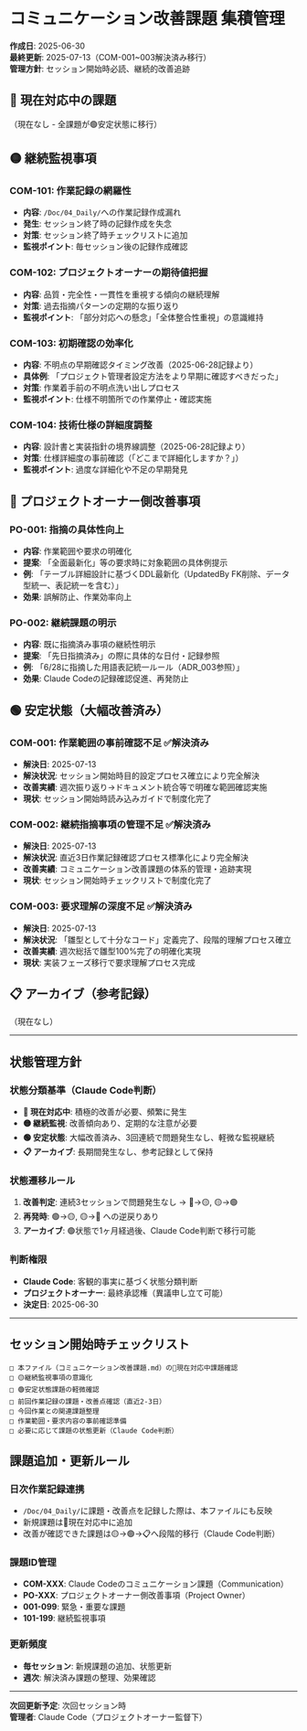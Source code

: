 # コミュニケーション改善課題 集積管理

**作成日**: 2025-06-30  
**最終更新**: 2025-07-13（COM-001~003解決済み移行）  
**管理方針**: セッション開始時必読、継続的改善追跡  

## 🔴 現在対応中の課題

（現在なし - 全課題が🟢安定状態に移行）

## 🟡 継続監視事項

### COM-101: 作業記録の網羅性
- **内容**: `/Doc/04_Daily/`への作業記録作成漏れ
- **発生**: セッション終了時の記録作成を失念
- **対策**: セッション終了時チェックリストに追加
- **監視ポイント**: 毎セッション後の記録作成確認

### COM-102: プロジェクトオーナーの期待値把握
- **内容**: 品質・完全性・一貫性を重視する傾向の継続理解
- **対策**: 過去指摘パターンの定期的な振り返り
- **監視ポイント**: 「部分対応への懸念」「全体整合性重視」の意識維持

### COM-103: 初期確認の効率化
- **内容**: 不明点の早期確認タイミング改善（2025-06-28記録より）
- **具体例**: 「プロジェクト管理者設定方法をより早期に確認すべきだった」
- **対策**: 作業着手前の不明点洗い出しプロセス
- **監視ポイント**: 仕様不明箇所での作業停止・確認実施

### COM-104: 技術仕様の詳細度調整
- **内容**: 設計書と実装指針の境界線調整（2025-06-28記録より）
- **対策**: 仕様詳細度の事前確認（「どこまで詳細化しますか？」）
- **監視ポイント**: 過度な詳細化や不足の早期発見

## 🔵 プロジェクトオーナー側改善事項

### PO-001: 指摘の具体性向上
- **内容**: 作業範囲や要求の明確化
- **提案**: 「全面最新化」等の要求時に対象範囲の具体例提示
- **例**: 「テーブル詳細設計に基づくDDL最新化（UpdatedBy FK削除、データ型統一、表記統一を含む）」
- **効果**: 誤解防止、作業効率向上

### PO-002: 継続課題の明示
- **内容**: 既に指摘済み事項の継続性明示
- **提案**: 「先日指摘済み」の際に具体的な日付・記録参照
- **例**: 「6/28に指摘した用語表記統一ルール（ADR_003参照）」
- **効果**: Claude Codeの記録確認促進、再発防止

## 🟢 安定状態（大幅改善済み）

### COM-001: 作業範囲の事前確認不足 ✅解決済み
- **解決日**: 2025-07-13
- **解決状況**: セッション開始時目的設定プロセス確立により完全解決
- **改善実績**: 週次振り返り→ドキュメント統合等で明確な範囲確認実施
- **現状**: セッション開始時読み込みガイドで制度化完了

### COM-002: 継続指摘事項の管理不足 ✅解決済み
- **解決日**: 2025-07-13  
- **解決状況**: 直近3日作業記録確認プロセス標準化により完全解決
- **改善実績**: コミュニケーション改善課題の体系的管理・追跡実現
- **現状**: セッション開始時チェックリストで制度化完了

### COM-003: 要求理解の深度不足 ✅解決済み
- **解決日**: 2025-07-13
- **解決状況**: 「雛型として十分なコード」定義完了、段階的理解プロセス確立
- **改善実績**: 週次総括で雛型100%完了の明確化実現
- **現状**: 実装フェーズ移行で要求理解プロセス完成

## 📋 アーカイブ（参考記録）

（現在なし）

---

## 状態管理方針

### 状態分類基準（Claude Code判断）
- **🔴 現在対応中**: 積極的改善が必要、頻繁に発生
- **🟡 継続監視**: 改善傾向あり、定期的な注意が必要
- **🟢 安定状態**: 大幅改善済み、3回連続で問題発生なし、軽微な監視継続
- **📋 アーカイブ**: 長期間発生なし、参考記録として保持

### 状態遷移ルール
1. **改善判定**: 連続3セッションで問題発生なし → 🔴→🟡, 🟡→🟢
2. **再発時**: 🟢→🟡, 🟡→🔴 への逆戻りあり
3. **アーカイブ**: 🟢状態で1ヶ月経過後、Claude Code判断で移行可能

### 判断権限
- **Claude Code**: 客観的事実に基づく状態分類判断
- **プロジェクトオーナー**: 最終承認権（異議申し立て可能）
- **決定日**: 2025-06-30

---

## セッション開始時チェックリスト

```
□ 本ファイル（コミュニケーション改善課題.md）の🔴現在対応中課題確認
□ 🟡継続監視事項の意識化
□ 🟢安定状態課題の軽微確認
□ 前回作業記録の課題・改善点確認（直近2-3日）
□ 今回作業との関連課題整理
□ 作業範囲・要求内容の事前確認準備
□ 必要に応じて課題の状態更新（Claude Code判断）
```

## 課題追加・更新ルール

### 日次作業記録連携
- `/Doc/04_Daily/`に課題・改善点を記録した際は、本ファイルにも反映
- 新規課題は🔴現在対応中に追加
- 改善が確認できた課題は🟡→🟢→📋へ段階的移行（Claude Code判断）

### 課題ID管理
- **COM-XXX**: Claude Codeのコミュニケーション課題（Communication）
- **PO-XXX**: プロジェクトオーナー側改善事項（Project Owner）
- **001-099**: 緊急・重要な課題
- **101-199**: 継続監視事項

### 更新頻度
- **毎セッション**: 新規課題の追加、状態更新
- **週次**: 解決済み課題の整理、効果確認

---

**次回更新予定**: 次回セッション時  
**管理者**: Claude Code（プロジェクトオーナー監督下）